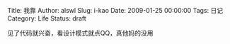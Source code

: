 Title: 我靠
Author: alswl
Slug: i-kao
Date: 2009-01-25 00:00:00
Tags: 日记
Category: Life
Status: draft

见了代码就兴奋，看设计模式就点QQ，真他妈的没用

